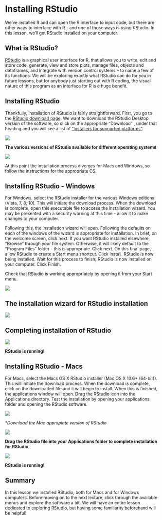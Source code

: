 # Installing RStudio
We’ve installed R and can open the R interface to input code, but there are other ways to interface with R - and one of those ways is using RStudio. In this lesson, we’ll get RStudio installed on your computer.

## What is RStudio?
[RStudio](https://www.rstudio.com/products/RStudio/) is a graphical user interface for R, that allows you to write, edit and store code, generate, view and store plots, manage files, objects and dataframes, and integrate with version control systems – to name a few of its functions. We will be exploring exactly what RStudio can do for you in future lessons, but for anybody just starting out with R coding, the visual nature of this program as an interface for R is a huge benefit.

## Installing RStudio
Thankfully, installation of RStudio is fairly straightforward. First, you go to the [RStudio download page](https://www.rstudio.com/products/rstudio/download/https://www.rstudio.com/products/rstudio/download/). We want to download the RStudio Desktop version of the software, so click on the appropriate “Download” , under that heading and you will see a list of [“Installers for supported platforms”](https://www.rstudio.com/products/rstudio/download/#download).

![](https://github.com/WelfareCheck/Data-Science-Foundations-using-R-Specialization/blob/master/1%20The%20Data%20Scientist's%20Toolbox/Week%202:%20R%20and%20RStudio/2%20Installing%20R%20Studio/Installing%20R%20Studio%201.png?raw=true)

**The various versions of RStudio available for different operating systems**

![](https://github.com/WelfareCheck/Data-Science-Foundations-using-R-Specialization/blob/master/1%20The%20Data%20Scientist's%20Toolbox/Week%202:%20R%20and%20RStudio/2%20Installing%20R%20Studio/Installing%20R%20Studio%202.png?raw=true)

At this point the installation process diverges for Macs and Windows, so follow the instructions for the appropriate OS.

## Installing RStudio - Windows
For Windows, select the RStudio installer for the various Windows editions (Vista, 7, 8, 10). This will initiate the download process. When the download is complete, open this executable file to access the installation wizard. You may be presented with a security warning at this time - allow it to make changes to your computer.

Following this, the installation wizard will open. Following the defaults on each of the windows of the wizard is appropriate for installation. In brief, on the welcome screen, click next. If you want RStudio installed elsewhere, “Browse” through your file system. Otherwise, it will likely default to the “Program Files” folder - this is appropriate. Click next. On this final page, allow RStudio to create a Start menu shortcut. Click Install. RStudio is now being installed. Wait for this process to finish; RStudio is now installed on your computer. Click Finish.

Check that RStudio is working appropriately by opening it from your Start menu.

![](https://github.com/WelfareCheck/Data-Science-Foundations-using-R-Specialization/blob/master/1%20The%20Data%20Scientist's%20Toolbox/Week%202:%20R%20and%20RStudio/2%20Installing%20R%20Studio/Installing%20R%20Studio%203.png?raw=true)

## The installation wizard for RStudio installation

![](https://github.com/WelfareCheck/Data-Science-Foundations-using-R-Specialization/blob/master/1%20The%20Data%20Scientist's%20Toolbox/Week%202:%20R%20and%20RStudio/2%20Installing%20R%20Studio/Installing%20R%20Studio%204.png?raw=true)

## Completing installation of RStudio

![](https://github.com/WelfareCheck/Data-Science-Foundations-using-R-Specialization/blob/master/1%20The%20Data%20Scientist's%20Toolbox/Week%202:%20R%20and%20RStudio/2%20Installing%20R%20Studio/Installing%20R%20Studio%205.png?raw=true)

**RStudio is running!**

## Installing RStudio - Macs
For Macs, select the Macs OS X RStudio installer (Mac OS X 10.6+ (64-bit)). This will initiate the download process. When the download is complete, click on the downloaded file and it will begin to install. When this is finished, the applications window will open. Drag the RStudio icon into the Applications directory. Test the installation by opening your applications folder and opening the RStudio software.

![](https://github.com/WelfareCheck/Data-Science-Foundations-using-R-Specialization/blob/master/1%20The%20Data%20Scientist's%20Toolbox/Week%202:%20R%20and%20RStudio/2%20Installing%20R%20Studio/Installing%20R%20Studio%206.png?raw=true)

**Download the Mac appropiate version of RStudio*

![](https://github.com/WelfareCheck/Data-Science-Foundations-using-R-Specialization/blob/master/1%20The%20Data%20Scientist's%20Toolbox/Week%202:%20R%20and%20RStudio/2%20Installing%20R%20Studio/Installing%20R%20Studio%207.png?raw=true)

**Drag the RStudio file into your Applications folder to complete installation for RStudio**

![](https://github.com/WelfareCheck/Data-Science-Foundations-using-R-Specialization/blob/master/1%20The%20Data%20Scientist's%20Toolbox/Week%202:%20R%20and%20RStudio/2%20Installing%20R%20Studio/Installing%20R%20Studio%208.png?raw=true)

**RStudio is running!**

## Summary
In this lesson we installed RStudio, both for Macs and for Windows computers. Before moving on to the next lecture, click through the available menus and explore the software a bit. We will have an entire lesson dedicated to exploring RStudio, but having some familiarity beforehand will be helpful!
